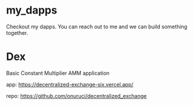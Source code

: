 # my_dapps

Checkout my dapps. You can reach out to me and we can build something together.

# Dex

Basic Constant Multiplier AMM application

app: https://decentralized-exchange-six.vercel.app/

repo: https://github.com/onuruci/decentralized_exchange
